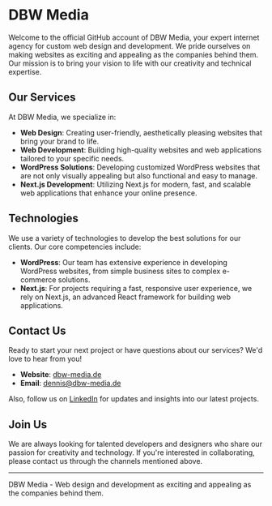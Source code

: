 # DBW Media

Welcome to the official GitHub account of DBW Media, your expert internet agency for custom web design and development. We pride ourselves on making websites as exciting and appealing as the companies behind them. Our mission is to bring your vision to life with our creativity and technical expertise.

## Our Services

At DBW Media, we specialize in:

- **Web Design**: Creating user-friendly, aesthetically pleasing websites that bring your brand to life.
- **Web Development**: Building high-quality websites and web applications tailored to your specific needs.
- **WordPress Solutions**: Developing customized WordPress websites that are not only visually appealing but also functional and easy to manage.
- **Next.js Development**: Utilizing Next.js for modern, fast, and scalable web applications that enhance your online presence.

## Technologies

We use a variety of technologies to develop the best solutions for our clients. Our core competencies include:

- **WordPress**: Our team has extensive experience in developing WordPress websites, from simple business sites to complex e-commerce solutions.
- **Next.js**: For projects requiring a fast, responsive user experience, we rely on Next.js, an advanced React framework for building web applications.

## Contact Us

Ready to start your next project or have questions about our services? We'd love to hear from you!

- **Website**: [dbw-media.de](https://www.dbw-media.de)
- **Email**: dennis@dbw-media.de

Also, follow us on [LinkedIn]([LinkedIn-URL]) for updates and insights into our latest projects.

## Join Us

We are always looking for talented developers and designers who share our passion for creativity and technology. If you're interested in collaborating, please contact us through the channels mentioned above.

---

DBW Media - Web design and development as exciting and appealing as the companies behind them.
